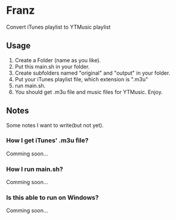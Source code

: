 # Franz
Convert iTunes playlist to YTMusic playlist

## Usage
1. Create a Folder (name as you like).
2. Put this main.sh in your folder.
3. Create subfolders named "original" and "output" in your folder.
4. Put your iTunes playlist file, which extension is ".m3u"
5. run main.sh.
6. You should get .m3u file and music files for YTMusic. Enjoy.

## Notes
Some notes I want to write(but not yet).

### How I get iTunes' .m3u file?
Comming soon...

### How I run main.sh?
Comming soon...

### Is this able to run on Windows?
Comming soon...
